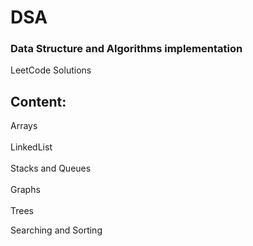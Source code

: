 # DSA
### Data Structure and Algorithms implementation<br/>
LeetCode Solutions

## Content:<br/>

Arrays<br/>
<br/>
LinkedList<br/>
<br/>
Stacks and Queues<br/>
<br/>
Graphs<br/>
<br/>
Trees<br/>

Searching and Sorting<br/>
